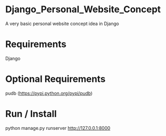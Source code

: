 # Django_Personal_Website_Concept
A very basic personal website concept idea in Django

# Requirements

Django

# Optional Requirements

pudb (https://pypi.python.org/pypi/pudb)

# Run / Install


python manage.py runserver
http://127.0.0.1:8000
